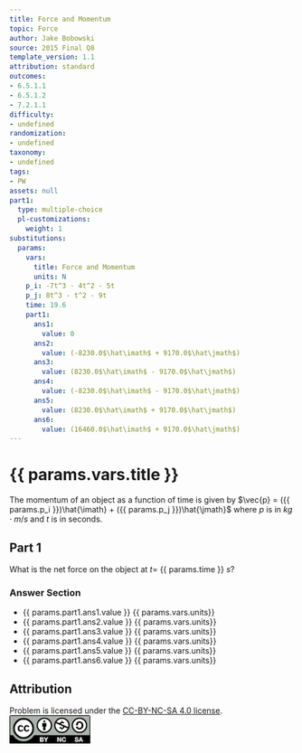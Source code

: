 ```yaml
---
title: Force and Momentum
topic: Force
author: Jake Bobowski
source: 2015 Final Q8
template_version: 1.1
attribution: standard
outcomes:
- 6.5.1.1
- 6.5.1.2
- 7.2.1.1
difficulty:
- undefined
randomization:
- undefined
taxonomy:
- undefined
tags:
- PW
assets: null
part1:
  type: multiple-choice
  pl-customizations:
    weight: 1
substitutions:
  params:
    vars:
      title: Force and Momentum
      units: N
    p_i: -7t^3 - 4t^2 - 5t
    p_j: 8t^3 - t^2 - 9t
    time: 19.6
    part1:
      ans1:
        value: 0
      ans2:
        value: (-8230.0$\hat\imath$ + 9170.0$\hat\jmath$)
      ans3:
        value: (8230.0$\hat\imath$ - 9170.0$\hat\jmath$)
      ans4:
        value: (-8230.0$\hat\imath$ - 9170.0$\hat\jmath$)
      ans5:
        value: (8230.0$\hat\imath$ + 9170.0$\hat\jmath$)
      ans6:
        value: (16460.0$\hat\imath$ + 9170.0$\hat\jmath$)
---
```

# {{ params.vars.title }}
The momentum of an object as a function of time is given by $\vec{p} = ({{ params.p_i }})\hat{\imath} + ({{ params.p_j }})\hat{\jmath}$ where $p$ is in $kg\cdot m/s$ and $t$ is in seconds.
## Part 1

What is the net force on the object at $t=$ {{ params.time }} $s$?

### Answer Section

- {{ params.part1.ans1.value }} {{ params.vars.units}}
- {{ params.part1.ans2.value }} {{ params.vars.units}}
- {{ params.part1.ans3.value }} {{ params.vars.units}}
- {{ params.part1.ans4.value }} {{ params.vars.units}}
- {{ params.part1.ans5.value }} {{ params.vars.units}}
- {{ params.part1.ans6.value }} {{ params.vars.units}}

## Attribution

Problem is licensed under the [CC-BY-NC-SA 4.0 license](https://creativecommons.org/licenses/by-nc-sa/4.0/).<br> ![The Creative Commons 4.0 license requiring attribution-BY, non-commercial-NC, and share-alike-SA license.](https://raw.githubusercontent.com/firasm/bits/master/by-nc-sa.png)